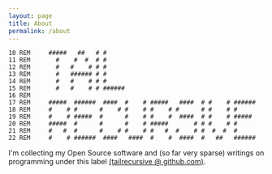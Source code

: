 ```yaml
---
layout: page
title: About
permalink: /about
---
```


```
10 REM     #####   ##   # #       
11 REM       #    #  #  # #       
12 REM       #   #    # # #       
13 REM       #   ###### # #       
14 REM       #   #    # # #       
15 REM       #   #    # # ######  
16 REM
17 REM     #####  ######  ####  #    # #####   ####  # #    # ######
18 REM     #    # #      #    # #    # #    # #      # #    # #     
19 REM     #    # #####  #      #    # #    #  ####  # #    # ##### 
20 REM     #####  #      #      #    # #####       # # #    # #     
21 REM     #   #  #      #    # #    # #   #  #    # #  #  #  #     
22 REM     #    # ######  ####   ####  #    #  ####  #   ##   ######
```

I'm collecting my Open Source software and (so far very sparse) writings on
programming under this label [(tailrecursive @ github.com)](https://github.com/tailrecursive).

